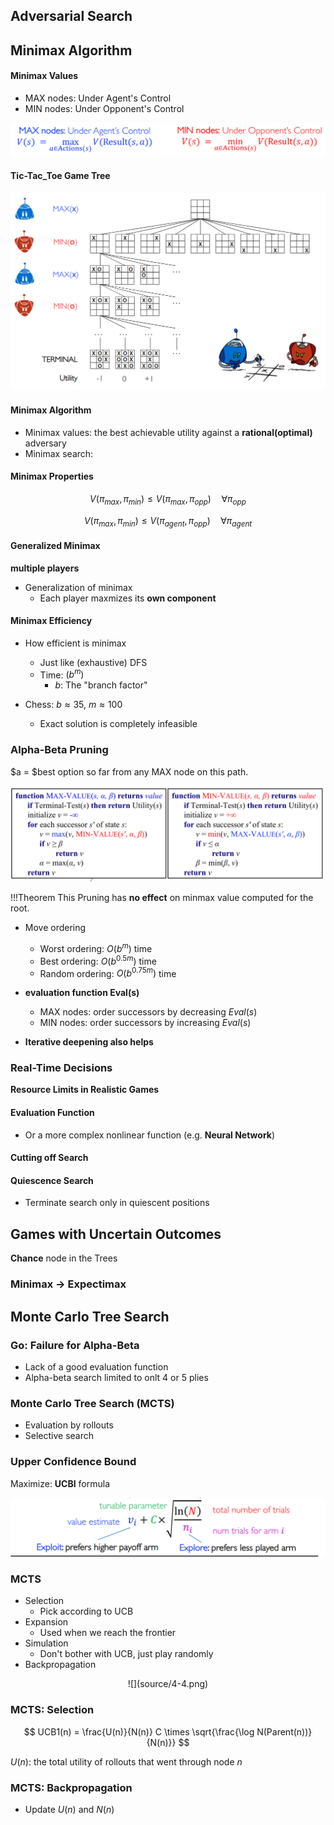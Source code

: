 

## Adversarial Search
## Minimax Algorithm

#### Minimax Values

- MAX nodes: Under Agent's Control
- MIN nodes: Under Opponent's Control

![](source/4-0.png)

#### Tic-Tac_Toe Game Tree
![](source/4-1.png)

#### Minimax Algorithm

- Minimax values: the best achievable utility against a **rational(optimal)** adversary
- Minimax search: 

#### Minimax Properties

$$ V(\pi_{max}, \pi_{min}) \leq V(\pi_{max}, \pi_{opp})  \quad \forall \pi_{opp}$$

$$ V(\pi_{max}, \pi_{min}) \leq V(\pi_{agent}, \pi_{opp})  \quad \forall \pi_{agent}$$

#### Generalized Minimax

**multiple players**

- Generalization of minimax
    - Each player maxmizes its **own component**

#### Minimax Efficiency

- How efficient is minimax
    - Just like (exhaustive) DFS
    - Time: $(b^m)$
        - $b$: The "branch factor"

- Chess: $b \approx 35$, $m \approx 100$
    - Exact solution is completely infeasible

### Alpha-Beta Pruning

$a = $best option so far from any MAX node on this path.

![](source/4-2.png)

!!!Theorem 
    This Pruning has **no effect** on minmax value computed for the root.

- Move ordering
    - Worst ordering: $O(b^m)$ time
    - Best ordering:  $O(b^{0.5m})$ time
    - Random ordering: $O(b^{0.75m})$ time

- **evaluation function Eval(s)**
    
    - MAX nodes: order successors by decreasing $Eval(s)$
    - MIN nodes: order successors by increasing $Eval(s)$

- **Iterative deepening also helps**

### Real-Time Decisions

**Resource Limits in Realistic Games**

#### Evaluation Function

- Or a more complex nonlinear function (e.g. **Neural Network**)

#### Cutting off Search

#### Quiescence Search

- Terminate search only in quiescent positions

## Games with Uncertain Outcomes

**Chance** node in the Trees

### Minimax -> Expectimax

## Monte Carlo Tree Search

### Go: Failure for Alpha-Beta

- Lack of a good evaluation function
- Alpha-beta search limited to onlt 4 or 5 plies

### Monte Carlo Tree Search (MCTS)

- Evaluation by rollouts
- Selective search

### Upper Confidence Bound

Maximize: **UCBI** formula

![](source/4-3.png)

### MCTS

- Selection
    - Pick according to UCB
- Expansion
    - Used when we reach the frontier
- Simulation
    - Don't bother with UCB, just play randomly
- Backpropagation

<center>
![](source/4-4.png)
</center>

### MCTS: Selection

$$ UCB1(n) = \frac{U(n)}{N(n)} C \times \sqrt{\frac{\log N(Parent(n))}{N(n)}} $$

$U(n):$ the total utility of rollouts that went through node $n$

### MCTS: Backpropagation

- Update $U(n)$ and $N(n)$